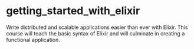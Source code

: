 # getting_started_with_elixir
Write distributed and scalable applications easier than ever with Elixir. This course will teach the basic syntax of Elixir and will culminate in creating a functional application.
